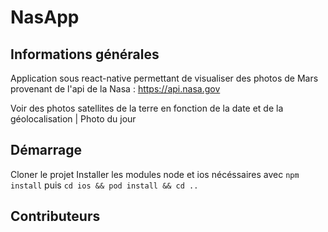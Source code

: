 # NasApp

## Informations générales

Application sous react-native permettant de visualiser des photos de Mars provenant de l'api de la Nasa : https://api.nasa.gov

Voir des photos satellites de la terre en fonction de la date et de la géolocalisation | Photo du jour

## Démarrage

Cloner le projet Installer les modules node et ios nécéssaires avec `npm install` puis `cd ios && pod install && cd ..`

## Contributeurs


